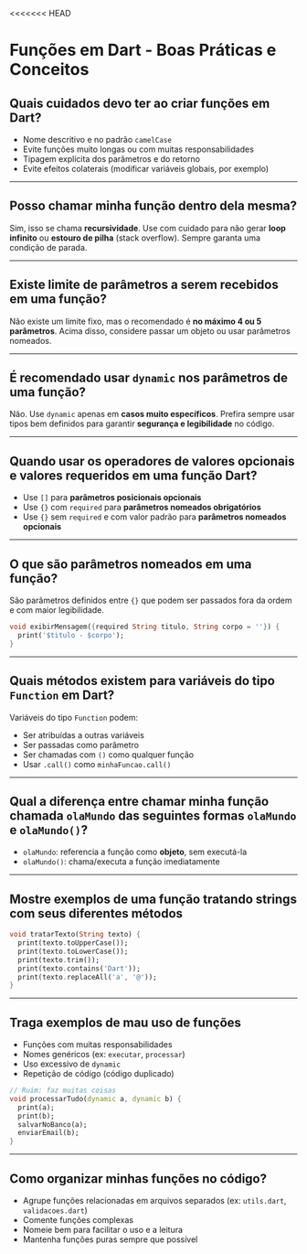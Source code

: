 <<<<<<< HEAD
# Funções em Dart - Boas Práticas e Conceitos

## Quais cuidados devo ter ao criar funções em Dart?

- Nome descritivo e no padrão `camelCase`  
- Evite funções muito longas ou com muitas responsabilidades  
- Tipagem explícita dos parâmetros e do retorno  
- Evite efeitos colaterais (modificar variáveis globais, por exemplo)  

---

## Posso chamar minha função dentro dela mesma?

Sim, isso se chama **recursividade**. Use com cuidado para não gerar **loop infinito** ou **estouro de pilha** (stack overflow). Sempre garanta uma condição de parada.

---

## Existe limite de parâmetros a serem recebidos em uma função?

Não existe um limite fixo, mas o recomendado é **no máximo 4 ou 5 parâmetros**. Acima disso, considere passar um objeto ou usar parâmetros nomeados.

---

## É recomendado usar `dynamic` nos parâmetros de uma função?

Não. Use `dynamic` apenas em **casos muito específicos**. Prefira sempre usar tipos bem definidos para garantir **segurança e legibilidade** no código.

---

## Quando usar os operadores de valores opcionais e valores requeridos em uma função Dart?

- Use `[]` para **parâmetros posicionais opcionais**  
- Use `{}` com `required` para **parâmetros nomeados obrigatórios**  
- Use `{}` sem `required` e com valor padrão para **parâmetros nomeados opcionais**

---

## O que são parâmetros nomeados em uma função?

São parâmetros definidos entre `{}` que podem ser passados fora da ordem e com maior legibilidade.

```dart
void exibirMensagem({required String titulo, String corpo = ''}) {
  print('$titulo - $corpo');
}
```

---

## Quais métodos existem para variáveis do tipo `Function` em Dart?

Variáveis do tipo `Function` podem:

- Ser atribuídas a outras variáveis  
- Ser passadas como parâmetro  
- Ser chamadas com `()` como qualquer função  
- Usar `.call()` como `minhaFuncao.call()`

---

## Qual a diferença entre chamar minha função chamada `olaMundo` das seguintes formas `olaMundo` e `olaMundo()`?

- `olaMundo`: referencia a função como **objeto**, sem executá-la  
- `olaMundo()`: chama/executa a função imediatamente  

---

## Mostre exemplos de uma função tratando strings com seus diferentes métodos

```dart
void tratarTexto(String texto) {
  print(texto.toUpperCase());
  print(texto.toLowerCase());
  print(texto.trim());
  print(texto.contains('Dart'));
  print(texto.replaceAll('a', '@'));
}
```

---

## Traga exemplos de mau uso de funções

- Funções com muitas responsabilidades  
- Nomes genéricos (ex: `executar`, `processar`)  
- Uso excessivo de `dynamic`  
- Repetição de código (código duplicado)

```dart
// Ruim: faz muitas coisas
void processarTudo(dynamic a, dynamic b) {
  print(a);
  print(b);
  salvarNoBanco(a);
  enviarEmail(b);
}
```

---

## Como organizar minhas funções no código?

- Agrupe funções relacionadas em arquivos separados (ex: `utils.dart`, `validacoes.dart`)  
- Comente funções complexas  
- Nomeie bem para facilitar o uso e a leitura  
- Mantenha funções puras sempre que possível  